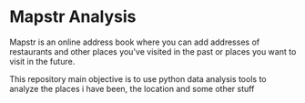 # Mapstr Analysis


Mapstr is an online address book where you can add addresses of restaurants and other places you've visited in the past or places you want to visit in the future.

This repository main objective is to use python data analysis tools to analyze the places i have been, the location and some other stuff
